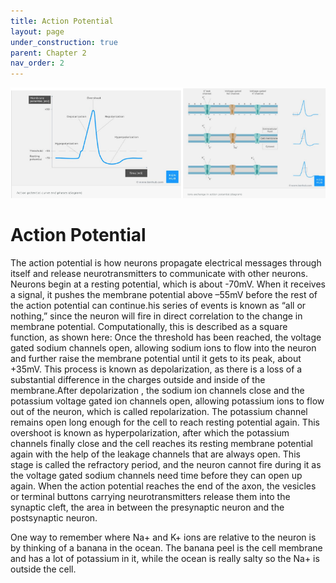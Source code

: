 ```yaml
---
title: Action Potential
layout: page
under_construction: true
parent: Chapter 2
nav_order: 2
---
```


![Action Potential](ActionPotential.png)

# Action Potential

The action potential is how neurons propagate electrical messages through itself and release neurotransmitters to communicate with other neurons. Neurons begin at a resting potential, which is about -70mV. When it receives a signal, it pushes the membrane potential above –55mV before the rest of the action potential can continue.his series of events is known as “all or nothing,” since the neuron will fire in direct correlation to the change in membrane potential. Computationally, this is described as a square function, as shown here: Once the threshold has been reached, the voltage gated sodium channels open, allowing sodium ions to flow into the neuron and further raise the membrane potential until it gets to its peak, about +35mV. This process is known as depolarization, as there is a loss of a substantial difference in the charges outside and inside of the membrane.After depolarization , the sodium ion channels close and the potassium voltage gated ion channels open, allowing potassium ions to flow out of the neuron, which is called repolarization. The potassium channel remains open long enough for the cell to reach resting potential again. This overshoot is known as hyperpolarization, after which the potassium channels finally close and the cell reaches its resting membrane potential again with the help of the leakage channels that are always open. This stage is called the refractory period, and the neuron cannot fire during it as the voltage gated sodium channels need time before they can open up again. When the action potential reaches the end of the axon, the vesicles or terminal buttons carrying neurotransmitters release them into the synaptic cleft, the area in between the presynaptic neuron and the postsynaptic neuron.

One way to remember where Na+ and K+ ions are relative to the neuron is by thinking of a banana in the ocean. The banana peel is the cell membrane and has a lot of potassium in it, while the ocean is really salty so the Na+ is outside the cell.